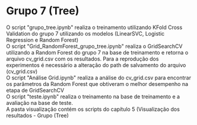 # Grupo 7 (Tree)

O script "grupo_tree.ipynb" realiza o treinamento utilizando KFold Cross Validation do grupo 7 utilizando os modelos (LinearSVC, Logistic Regression e Random Forest) <br>
O script "Grid_RandomForest_grupo_tree.ipynb" realiza o GridSearchCV utilizando a Random Forest do grupo 7 na base de treinamento e retorna o arquivo cv_grid.csv com os resultados. 
Para a reprodução dos experimentos é necessário a alteração do path de salvamento do arquivo (cv_grid.csv) <br>
O script "Análise Grid.ipynb" realiza a análise do cv_grid.csv para encontrar os parâmetros da Random Forest que obtiveram o melhor desempenho na etapa de GridSearchCV <br>
O script "teste.ipynb" realiza o treinamento na base de treinamento e a avaliação na base de teste. <br>
A pasta visualização contém os scripts do capítulo 5 (Visualização dos resultados - Grupo (Tree)
